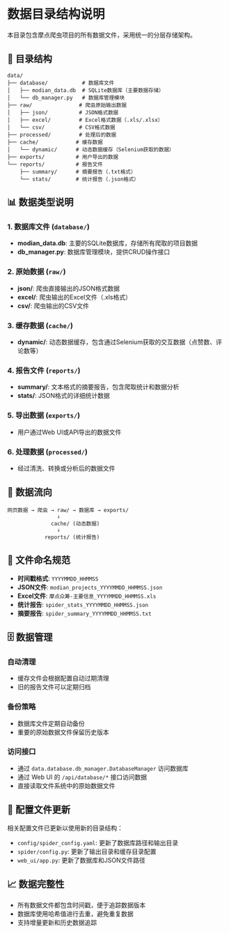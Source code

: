 # 数据目录结构说明

本目录包含摩点爬虫项目的所有数据文件，采用统一的分层存储架构。

## 📁 目录结构

```
data/
├── database/           # 数据库文件
│   ├── modian_data.db  # SQLite数据库（主要数据存储）
│   └── db_manager.py   # 数据库管理模块
├── raw/               # 爬虫原始输出数据
│   ├── json/          # JSON格式数据
│   ├── excel/         # Excel格式数据（.xls/.xlsx）
│   └── csv/           # CSV格式数据
├── processed/         # 处理后的数据
├── cache/            # 缓存数据
│   └── dynamic/      # 动态数据缓存（Selenium获取的数据）
├── exports/          # 用户导出的数据
└── reports/          # 报告文件
    ├── summary/      # 摘要报告（.txt格式）
    └── stats/        # 统计报告（.json格式）
```

## 📊 数据类型说明

### 1. 数据库文件 (`database/`)
- **modian_data.db**: 主要的SQLite数据库，存储所有爬取的项目数据
- **db_manager.py**: 数据库管理模块，提供CRUD操作接口

### 2. 原始数据 (`raw/`)
- **json/**: 爬虫直接输出的JSON格式数据
- **excel/**: 爬虫输出的Excel文件（.xls格式）
- **csv/**: 爬虫输出的CSV文件

### 3. 缓存数据 (`cache/`)
- **dynamic/**: 动态数据缓存，包含通过Selenium获取的交互数据（点赞数、评论数等）

### 4. 报告文件 (`reports/`)
- **summary/**: 文本格式的摘要报告，包含爬取统计和数据分析
- **stats/**: JSON格式的详细统计数据

### 5. 导出数据 (`exports/`)
- 用户通过Web UI或API导出的数据文件

### 6. 处理数据 (`processed/`)
- 经过清洗、转换或分析后的数据文件

## 🔄 数据流向

```
网页数据 → 爬虫 → raw/ → 数据库 → exports/
                ↓
              cache/ (动态数据)
                ↓
            reports/ (统计报告)
```

## 📝 文件命名规范

- **时间戳格式**: `YYYYMMDD_HHMMSS`
- **JSON文件**: `modian_projects_YYYYMMDD_HHMMSS.json`
- **Excel文件**: `摩点众筹-主要信息_YYYYMMDD_HHMMSS.xls`
- **统计报告**: `spider_stats_YYYYMMDD_HHMMSS.json`
- **摘要报告**: `spider_summary_YYYYMMDD_HHMMSS.txt`

## 🗄️ 数据管理

### 自动清理
- 缓存文件会根据配置自动过期清理
- 旧的报告文件可以定期归档

### 备份策略
- 数据库文件定期自动备份
- 重要的原始数据文件保留历史版本

### 访问接口
- 通过 `data.database.db_manager.DatabaseManager` 访问数据库
- 通过 Web UI 的 `/api/database/*` 接口访问数据
- 直接读取文件系统中的原始数据文件

## 🔧 配置文件更新

相关配置文件已更新以使用新的目录结构：

- `config/spider_config.yaml`: 更新了数据库路径和输出目录
- `spider/config.py`: 更新了输出目录和缓存目录配置
- `web_ui/app.py`: 更新了数据库和JSON文件路径

## 📈 数据完整性

- 所有数据文件都包含时间戳，便于追踪数据版本
- 数据库使用哈希值进行去重，避免重复数据
- 支持增量更新和历史数据追踪
